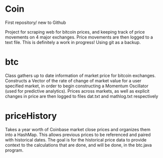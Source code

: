 # Coin
First repository/ new to Github

Project for scraping web for bitcoin prices, and keeping track of price movements on 4 major exchanges. 
Price movements are then logged to a text file. This is definitely a work in progress! Using git as a backup. 

# btc
Class gathers up to date information of market price for bitcoin exchanges. Constructs a Vector of the rate of change of 
market value for a user specified market, in order to begin constructing a Momentum Oscillator (used for predictive analytics). 
Prices across markets, as well as explicit changes in price are then logged to files dat.txt and mathlog.txt respectively 

# priceHistory 
Takes a year worth of Coinbase market close prices and organizes them into a HashMap. This allows previous prices to be referenced
and paired with historical dates. The goal is for the historical price data to provide context to the calculations that are done, and will be done, in the btc.java program. 
